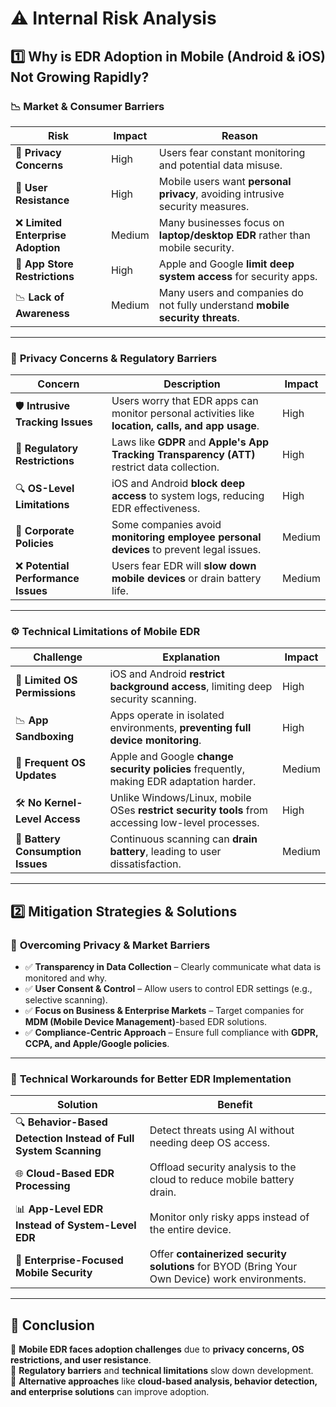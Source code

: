 # ⚠️ Internal Risk Analysis  

## 1️⃣ **Why is EDR Adoption in Mobile (Android & iOS) Not Growing Rapidly?**  

### 📉 **Market & Consumer Barriers**  
| Risk | Impact | Reason |
|------|--------|--------|
| 🛑 **Privacy Concerns** | High | Users fear constant monitoring and potential data misuse. |
| 📱 **User Resistance** | High | Mobile users want **personal privacy**, avoiding intrusive security measures. |
| ❌ **Limited Enterprise Adoption** | Medium | Many businesses focus on **laptop/desktop EDR** rather than mobile security. |
| 🚫 **App Store Restrictions** | High | Apple and Google **limit deep system access** for security apps. |
| 📉 **Lack of Awareness** | Medium | Many users and companies do not fully understand **mobile security threats**. |

---

### 🔐 **Privacy Concerns & Regulatory Barriers**  
| Concern | Description | Impact |
|---------|-------------|--------|
| 🛡️ **Intrusive Tracking Issues** | Users worry that EDR apps can monitor personal activities like **location, calls, and app usage**. | High |
| 📜 **Regulatory Restrictions** | Laws like **GDPR** and **Apple's App Tracking Transparency (ATT)** restrict data collection. | High |
| 🔍 **OS-Level Limitations** | iOS and Android **block deep access** to system logs, reducing EDR effectiveness. | High |
| 🏦 **Corporate Policies** | Some companies avoid **monitoring employee personal devices** to prevent legal issues. | Medium |
| ❌ **Potential Performance Issues** | Users fear EDR will **slow down mobile devices** or drain battery life. | Medium |

---

### ⚙️ **Technical Limitations of Mobile EDR**  
| Challenge | Explanation | Impact |
|-----------|------------|--------|
| 📲 **Limited OS Permissions** | iOS and Android **restrict background access**, limiting deep security scanning. | High |
| 📉 **App Sandboxing** | Apps operate in isolated environments, **preventing full device monitoring**. | High |
| 🔄 **Frequent OS Updates** | Apple and Google **change security policies** frequently, making EDR adaptation harder. | Medium |
| 🛠️ **No Kernel-Level Access** | Unlike Windows/Linux, mobile OSes **restrict security tools** from accessing low-level processes. | High |
| 🔋 **Battery Consumption Issues** | Continuous scanning can **drain battery**, leading to user dissatisfaction. | Medium |

---

## 2️⃣ **Mitigation Strategies & Solutions**  
### 📌 **Overcoming Privacy & Market Barriers**
- ✅ **Transparency in Data Collection** – Clearly communicate what data is monitored and why.  
- ✅ **User Consent & Control** – Allow users to control EDR settings (e.g., selective scanning).  
- ✅ **Focus on Business & Enterprise Markets** – Target companies for **MDM (Mobile Device Management)**-based EDR solutions.  
- ✅ **Compliance-Centric Approach** – Ensure full compliance with **GDPR, CCPA, and Apple/Google policies**.  

---

### 🔄 **Technical Workarounds for Better EDR Implementation**
| Solution | Benefit |
|----------|---------|
| 🔍 **Behavior-Based Detection Instead of Full System Scanning** | Detect threats using AI without needing deep OS access. |
| 🌐 **Cloud-Based EDR Processing** | Offload security analysis to the cloud to reduce mobile battery drain. |
| 📊 **App-Level EDR Instead of System-Level EDR** | Monitor only risky apps instead of the entire device. |
| 🏢 **Enterprise-Focused Mobile Security** | Offer **containerized security solutions** for BYOD (Bring Your Own Device) work environments. |

---

## 🏁 **Conclusion**
🔹 **Mobile EDR faces adoption challenges** due to **privacy concerns, OS restrictions, and user resistance**.  
🔹 **Regulatory barriers** and **technical limitations** slow down development.  
🔹 **Alternative approaches** like **cloud-based analysis, behavior detection, and enterprise solutions** can improve adoption.  

